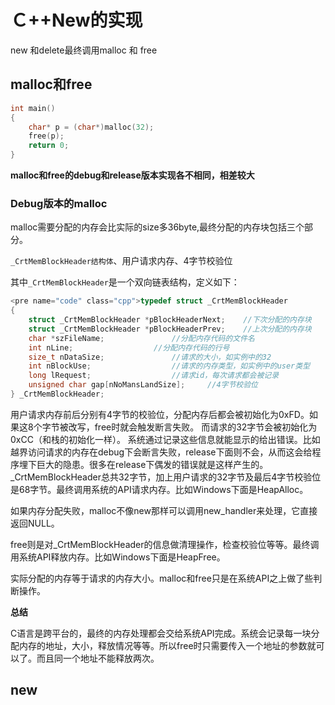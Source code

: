 # Ｃ++New的实现

new 和delete最终调用malloc 和 free

## malloc和free

```c
int main()
{
    char* p = (char*)malloc(32);
    free(p);
    return 0;
}

```

**malloc和free的debug和release版本实现各不相同，相差较大**

### Debug版本的malloc

malloc需要分配的内存会比实际的size多36byte,最终分配的内存块包括三个部分。

`_CrtMemBlockHeader结构体`、用户请求内存、4字节校验位

其中`_CrtMemBlockHeader`是一个双向链表结构，定义如下：

```c
<pre name="code" class="cpp">typedef struct _CrtMemBlockHeader
{
	struct _CrtMemBlockHeader *pBlockHeaderNext;	//下次分配的内存块
	struct _CrtMemBlockHeader *pBlockHeaderPrev;	//上次分配的内存块
	char *szFileName;				//分配内存代码的文件名
	int nLine;					//分配内存代码的行号
	size_t nDataSize;				//请求的大小，如实例中的32
	int nBlockUse;					//请求的内存类型，如实例中的user类型
	long lRequest;					//请求id，每次请求都会被记录
	unsigned char gap[nNoMansLandSize];		//4字节校验位
} _CrtMemBlockHeader;
```

用户请求内存前后分别有4字节的校验位，分配内存后都会被初始化为0xFD。如果这8个字节被改写，free时就会触发断言失败。
而请求的32字节会被初始化为0xCC（和栈的初始化一样）。
系统通过记录这些信息就能显示的给出错误。比如越界访问请求的内存在debug下会断言失败，release下面则不会，从而这会给程序埋下巨大的隐患。很多在release下偶发的错误就是这样产生的。
_CrtMemBlockHeader总共32字节，加上用户请求的32字节及最后4字节校验位是68字节。最终调用系统的API请求内存。比如Windows下面是HeapAlloc。

如果内存分配失败，malloc不像new那样可以调用new_handler来处理，它直接返回NULL。

free则是对_CrtMemBlockHeader的信息做清理操作，检查校验位等等。最终调用系统API释放内存。比如Windows下面是HeapFree。 

实际分配的内存等于请求的内存大小。malloc和free只是在系统API之上做了些判断操作。  



**总结**

C语言是跨平台的，最终的内存处理都会交给系统API完成。系统会记录每一块分配内存的地址，大小，释放情况等等。所以free时只需要传入一个地址的参数就可以了。而且同一个地址不能释放两次。



## new

